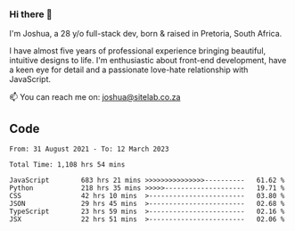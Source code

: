 ### Hi there 👋

I'm Joshua, a 28 y/o full-stack dev, born & raised in Pretoria, South Africa. 

I have almost five years of professional experience bringing beautiful, intuitive designs to life. I'm enthusiastic about front-end development, have a keen eye for detail and a passionate love-hate relationship with JavaScript.

📫 You can reach me on: joshua@sitelab.co.za

## **Code**

<!--START_SECTION:waka-->

```text
From: 31 August 2021 - To: 12 March 2023

Total Time: 1,108 hrs 54 mins

JavaScript        683 hrs 21 mins >>>>>>>>>>>>>>>----------   61.62 %
Python            218 hrs 35 mins >>>>>--------------------   19.71 %
CSS               42 hrs 10 mins  >------------------------   03.80 %
JSON              29 hrs 45 mins  >------------------------   02.68 %
TypeScript        23 hrs 59 mins  >------------------------   02.16 %
JSX               22 hrs 51 mins  >------------------------   02.06 %
```

<!--END_SECTION:waka-->
